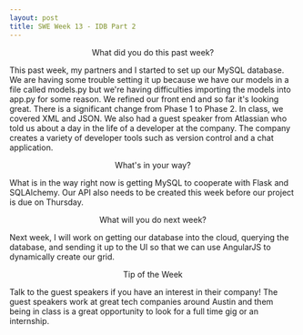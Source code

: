 ```yaml
---
layout: post
title: SWE Week 13 - IDB Part 2
---
```


<p align="center"> What did you do this past week? </p>
This past week, my partners and I started to set up our MySQL database. We are having some trouble setting it up because we have our models in a file called models.py but we're having difficulties importing the models into app.py for some reason. We refined our front end and so far it's looking great. There is a significant change from Phase 1 to Phase 2. In class, we covered XML and JSON. We also had a guest speaker from Atlassian who told us about a day in the life of a developer at the company. The company creates a variety of developer tools such as version control and a chat application. 

<p align="center"> What's in your way? </p>
What is in the way right now is getting MySQL to cooperate with Flask and SQLAlchemy. Our API also needs to be created this week before our project is due on Thursday. 

<p align="center"> What will you do next week? </p>
Next week, I will work on getting our database into the cloud, querying the database, and sending it up to the UI so that we can use AngularJS to dynamically create our grid.

<p align="center"> Tip of the Week </p>
Talk to the guest speakers if you have an interest in their company! The guest speakers work at great tech companies around Austin and them being in class is a great opportunity to look for a full time gig or an internship. 
